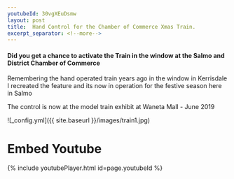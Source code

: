 ```yaml
---
youtubeId: 30vgXEuDsmw
layout: post
title:  Hand Control for the Chamber of Commerce Xmas Train.
excerpt_separator: <!--more-->
---
```


#### Did you get a chance to activate the Train in the window at the Salmo and District Chamber of Commerce 

Remembering the hand operated train years ago in the window in Kerrisdale 
I recreated the feature and its now in operation for the festive 
season here in Salmo

The control is now at the model train exhibit at Waneta Mall - June 2019

![_config.yml]({{ site.baseurl }}/images/train1.jpg)

# Embed Youtube

{% include youtubePlayer.html id=page.youtubeId %}
